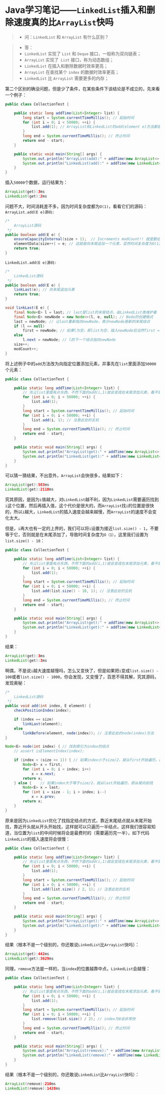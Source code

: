 # Java学习笔记——`LinkedList`插入和删除速度真的比`ArrayList`快吗

> * 问：`LinkedList` 和 `ArrayList` 有什么区别？

> * 答：
> * `LinkedList` 实现了 `List` 和 `Deque` 接口，一般称为双向链表；
> * `ArrayList` 实现了` List` 接口，称为动态数组；
> * `LinkedList` 在插入和删除数据时效率更高；
> * `ArrayList` 在查找某个 `index` 的数据时效率更高；
> * `LinkedList` 比 `ArrayList` 需要更多的内存；

第二个区别的确没问题，但是少了条件，在某些条件下该结论是不成立的，先来看一个例子：

```java
public class CollectionTest {

    public static long addTime(List<Integer> list) {
        long start = System.currentTimeMillis(); // 起始时间
        for (int i = 0; i < 50000; ++i) {
            list.add(1); // ArrayList和LinkedList的add(element e)方法都是向末尾追加元素
        }
        long end = System.currentTimeMillis(); // 终止时间
        return end - start;
    }

    public static void main(String[] args) {
        System.out.println("ArrayList(add):" + addTime(new ArrayList<>()) + "ms"); // 测试ArrayList
        System.out.println("LinkedList(add):" + addTime(new LinkedList<>()) + "ms"); // 测试LinkedList
    }
}
```
插入`50000`个数据，运行结果为：
```java
ArrayList(get):3ms
LinkedList(get):2ms
```
问题不大，时间消耗差不多，因为时间复杂度都为`O(1)`，看看它们的源码：
`ArrayList.add(E e)源码:`
```java
/*
    ArrayList源码
 */
public boolean add(E e) {
    ensureCapacityInternal(size + 1);  // Increments modCount!! 就是数组长度要+1
    elementData[size++] = e; // 这就是向末尾追加一个元素，显然时间复杂度为O(1)
    return true;
}
```
`LinkedList.add(E e)源码:`
```java
/*
    LinkedList源码
 */
public boolean add(E e) {
    linkLast(e); // 向末尾追加元素
    return true;
}

void linkLast(E e) {
    final Node<E> l = last; // last是list的末尾结点，由LinkedList类维护着
    final Node<E> newNode = new Node<>(l, e, null); // Node的创建格式   ->   Node<E>(前一个结点，数据，后一个结点)，这里的含义是newNode的上一个结点是l（last），后面结点为空，数据为e
    last = newNode; // 让last重新指向newNode，表示newNode是新的末尾结点
    if (l == null)
        first = newNode; // 如果l为空，即list为空，插入newNode后当然first = last = newNode
    else
        l.next = newNode; // l的下一个结点指向newNode
    size++;
    modCount++;
}
```

将上述例子中的`add`方法改为向指定位置添加元素，并事先在`list`里面添加`50000`个元素：
```java
public class CollectionTest {

    public static long addTime(List<Integer> list) {
        // 先让list里面有点东西，不然下面的add(i,1)就会变成在末尾添加元素，看不到效果
        for (int i = 0; i < 50000; ++i) { 
            list.add(1);
        }
        long start = System.currentTimeMillis(); // 起始时间
        for (int i = 0; i < 50000; ++i) {
            list.add(i, 1); // 注意此处的玄机
        }
        long end = System.currentTimeMillis(); // 终止时间
        return end - start;
    }

    public static void main(String[] args) {
        System.out.println("ArrayList(get):" + addTime(new ArrayList<>()) + "ms");
        System.out.println("LinkedList(get):" + addTime(new LinkedList<>()) + "ms");
    }
}
```
可以猜一猜结果，不出意外，`ArrayList`会快很多，结果如下：
```java
ArrayList(get):583ms
LinkedList(get):2118ms
```

究其原因，是因为`i`值越大，对`LinkedList`越不利，因为`LinkedList`需要遍历找到`i`这个位置，然后再插入值，这个代价是很大的，而`ArrayList`找`i`的位置是很快的，所以`i`越大，`LinkedList`的插入速度会越来越慢，而`ArrayList`的速度不会变化太大。

但是，`i`再大也有一定的上界的，我们可以将`i`设置为接近`list.size() - 1`，不要等于它，否则就是在末尾添加了，导致时间复杂度为`O（1）`，这里我们设置为`list.size() - 10`：
```java
public class CollectionTest {

    public static long addTime(List<Integer> list) {
        // 先让list里面有点东西，不然下面的add(i,1)就会变成在末尾添加元素，看不到效果
        for (int i = 0; i < 50000; ++i) {
            list.add(1);
        }
        long start = System.currentTimeMillis(); // 起始时间
        for (int i = 0; i < 50000; ++i) {
            list.add(list.size() - 10, 1); // 注意此处的玄机
        }
        long end = System.currentTimeMillis(); // 终止时间
        return end - start;
    }

    public static void main(String[] args) {
        System.out.println("ArrayList(get):" + addTime(new ArrayList<>()) + "ms");
        System.out.println("LinkedList(get):" + addTime(new LinkedList<>()) + "ms");
    }
}
```
结果：
```java
ArrayList(get):3ms
LinkedList(get):3ms
```
啊偶，不是说`i`越大速度越慢吗，怎么又变快了，但是如果把`i`变成`list.size() - 100`或者`list.size() - 1000`，你会发现，又变慢了，百思不得其解，究其源码，发现奥秘：
```java
/*
    LinkedList源码
 */
public void add(int index, E element) {
    checkPositionIndex(index);

    if (index == size)
        linkLast(element);
    else
        linkBefore(element, node(index)); // 注意此处的node(index)方法
}

Node<E> node(int index) { // 找到索引为index的结点
    // assert isElementIndex(index);

    if (index < (size >> 1)) { // 如果index小于size/2，就从first开始遍历，即从头往后找
        Node<E> x = first;
        for (int i = 0; i < index; i++)
            x = x.next;
        return x;
    } else {    // 如果index大于等于size/2，就从last开始遍历，即从尾向前找
        Node<E> x = last;
        for (int i = size - 1; i > index; i--)
            x = x.prev;
        return x;
    }
}
```

原来是因为`LinkedList`优化了找指定结点的方式，靠近末尾结点就从末尾开始找，靠近开头就从开头开始找，这样就可以只遍历一半结点，这样我们很容易知道，当位置为`list`的中间时候将会是最费时的（需要遍历完一半），如下代码`LinkedList`的插入速度将会很慢：
```java
public class CollectionTest {

    public static long addTime(List<Integer> list) {
        // 先让list里面有点东西，不然下面的add(i,1)就会变成在末尾添加元素，看不到效果
        for (int i = 0; i < 50000; ++i) {
            list.add(1);
        }
        long start = System.currentTimeMillis(); // 起始时间
        for (int i = 0; i < 50000; ++i) {
            list.add(list.size() / 2, 1); // 注意此处的玄机
        }
        long end = System.currentTimeMillis(); // 终止时间
        return end - start;
    }

    public static void main(String[] args) {
        System.out.println("ArrayList(get):" + addTime(new ArrayList<>()) + "ms");
        System.out.println("LinkedList(get):" + addTime(new LinkedList<>()) + "ms");
    }
}
```
结果（根本不是一个级别的，你还敢说`LinkedList`比`ArrayList`快吗）：
```java
ArrayList(get):442ms
LinkedList(get):3629ms
```

同理，`remove`方法是一样的，当`index`的位置越靠中点，`LinkedList`会越慢：
```java
public class CollectionTest {

    public static long addTime(List<Integer> list) {
        // 先让list里面有点东西，不然下面的add(i,1)就会变成在末尾添加元素，看不到效果
        for (int i = 0; i < 50000; ++i) {
            list.add(1);
        }
        long start = System.currentTimeMillis(); // 起始时间
        for (int i = 0; i < 50000; ++i) {
            list.remove(list.size() / 2); // index为0会非常快
        }
        long end = System.currentTimeMillis(); // 终止时间
        return end - start;
    }

    public static void main(String[] args) {
        System.out.println("ArrayList(remove):" + addTime(new ArrayList<>()) + "ms");
        System.out.println("LinkedList(remove):" + addTime(new LinkedList<>()) + "ms");
    }
}
```
结果（根本不是一个级别的，你还敢说`LinkedList`比`ArrayList`快吗）：
```java
ArrayList(remove):210ms
LinkedList(remove):1428ms
```